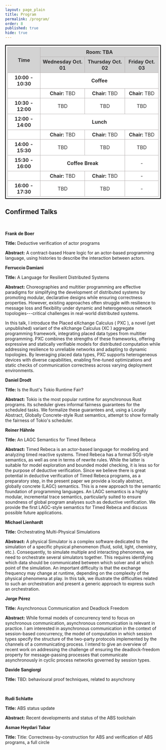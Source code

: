 ```yaml
---
layout: page_plain
title: Program
permalink: /program/
order: 8
published: true
hide: true
---
```


<head>
<style>
	table {
		border:1px solid #b3adad;
		border-collapse:collapse;
		padding:5px;
		}
	table th {
		border:1px solid #b3adad;
		padding:5px;
		background: #D3D3D3;
		color: #313030;
		width: 300px;
		}
	table td {
		border:1px solid #b3adad;
		text-align:center;
		padding:5px;
		background: #ffffff;
		color: #313030;
		}
	table tr{
		text-align: center;
		}
</style>
</head>
<body>
<table style="border:2px solid black;">
	<thead>
            	<tr>
	     		<th  rowspan="2">Time</th>
			<th  colspan="3">Room: TBA</th>
		</tr>
            	<tr>
			<th>Wednesday Oct. 01</th>
			<th>Thursday Oct. 02</th>
			<th>Friday Oct. 03</th>
		</tr>
	</thead>
	<tbody>
		<tr>
			<td> <b> 10:00 - 10:30 </b> </td>
			<td colspan="3" style="text-align: center;"> <b> Coffee </b> </td>
		</tr>
		<tr>
			<td></td>
			<td> <b> Chair: </b> TBD</td>
			<td> <b> Chair: </b> TBD</td>
			<td> <b> Chair: </b> TBD</td>
		</tr>
		<tr>
			<td> <b> 10:30 - 12:00 </b> </td>
			<td>TBD</td>
			<td>TBD</td>
			<td>TBD</td>
		</tr>
		<tr>
			<td> <b> 12:00 - 14:00 </b> </td>
			<td colspan="3"> <b> Lunch </b> </td>
		</tr>
		<tr>
			<td></td>
			<td> <b> Chair: </b> TBD</td>
			<td> <b> Chair: </b> TBD</td>
			<td> <b> Chair: </b> TBD</td>
		</tr>
		<tr>
			<td> <b> 14:00 - 15:30 </b> </td>
			<td>TBD</td>
			<td>TBD</td>
			<td>TBD</td>
		</tr>
		<tr>
			<td> <b> 15:30 - 16:00 </b> </td>
   			<td colspan="2"> <b> Coffee Break </b> </td>
			<td>-</td>
		</tr>
		<tr>
			<td></td>
			<td> <b> Chair: </b> TBD</td>
			<td> <b> Chair: </b> TBD</td>
			<td>-</td>
		</tr>
		<tr>
			<td> <b> 16:00 - 17:30 </b> </td>
			<td>TBD</td>
			<td>TBD</td>
			<td>-</td>
		</tr>
	</tbody>
</table>
</body>
	
## Confirmed Talks
 <br>
 
  __Frank de Boer__
  
  __Title:__ Deductive verification of actor programs
  
   __Abstract:__ 
   A contract-based Hoare logic for an actor-based programming language, using histories to describe the interaction between actors.
 <br>
 
  __Ferruccio Damiani__
  
  __Title:__ A Language for Resilient Distributed Systems
  
  __Abstract:__
  Choreographies and multitier programming are effective paradigms for simplifying the development of distributed systems by promoting modular, declarative designs while ensuring correctness properties. However, existing approaches often struggle with resilience to message loss and flexibility under dynamic and heterogeneous network topologies---critical challenges in real-world distributed systems.

In this talk, I introduce the Placed eXchange Calculus ( PXC ), a novel (yet unpublished) variant of the eXchange Calculus (XC ) aggregate programming framework, integrating placed data types from multitier programming. PXC combines the strengths of these frameworks, offering expressive and statically verifiable models for distributed computation while addressing resilience to unreliable networks and adapting to dynamic topologies. By leveraging placed data types, PXC supports heterogeneous devices with diverse capabilities, enabling fine-tuned optimizations and static checks of communication correctness across varying deployment environments.
  <br>
  
  __Daniel Drodt__
  
  __Title:__ Is the Rust's Tokio Runtime Fair?
  
  __Abstract:__
  Tokio is the most popular runtime for asynchronous Rust programs. Its scheduler gives informal fairness guarantees for the scheduled tasks. We formalize these guarantees and, using a Locally Abstract, Globally Concrete-style Rust semantics, attempt to show formally the fairness of Tokio's scheduler.
  <br>
  
 __Reiner Hähnle__
  
  __Title:__ An LAGC Semantics for Timed Rebeca
  
  __Abstract:__
  Timed Rebeca is an actor-based language for modeling and analyzing timed reactive systems. Timed Rebeca has a formal SOS-style semantics, as well as one in terms of rewrite rules. While the latter is suitable for model exploration and bounded model checking, it is less so for the purpose of deductive verification. Since we believe there is great potential in deductive verification of Timed Rebeca programs, as a preparatory step, in the present paper we provide a locally abstract, globally concrete (LAGC) semantics. This is a new approach to the semantic foundation of programming languages. An LAGC semantics is a highly modular, incremental trace semantics, particularly suited to ensure soundness of global program analyses such as deductive verification. We provide the first LAGC-style semantics for Timed Rebeca and discuss possible future applications.
  <br>
  
__Michael Lienhardt__

__Title:__ Orchestrating Multi-Physical Simulations

  __Abstract:__
  A physical Simulator is a complex software dedicated to the simulation of a specific physical phenomenon (fluid, solid, light, chemistry, etc.).
Consequently, to simulate multiple and interacting phenomena, we need to orchestrate several simulators together.
This requires identifying which data should be communicated between which solver and at which point of the simulation.
An important difficulty is that the exchange frequency may change at runtime, depending on the complexity of the physical phenomena at play.
In this talk, we illustrate the difficulties related to such an orchestration and present a generic approach to express such an orchestration.
  <br>
  
  __Jorge Pérez__
  
  __Title:__ Asynchronous Communication and Deadlock Freedom
  
 __Abstract:__
  While formal models of concurrency tend to focus on synchronous communication, asynchronous communication is relevant in practice. 
I am interested in asynchronous communication in the context of session-based concurrency, the model of computation in which session types specify the structure of the two-party protocols implemented by the channels of a communicating process. 
I intend to give an overview of recent work on addressing the challenge of ensuring the deadlock-freedom property for message-passing processes that communicate asynchronously in cyclic process networks governed by session types. 
  <br>
  
  __Davide Sangiorgi__
  
  __Title:__ TBD: behavioural proof techniques, related to asynchrony

  <br>
  
 __Rudi Schlatte__
  
__Title:__ ABS status update

 __Abstract:__
  Recent developments and status of the ABS toolchain
  <br>
  
__Asmae Heydari Tabar__
  
__Title:__ Title: Correctness-by-construction for ABS and verification of ABS programs, a full circle


 <!-- 
  - Maurice ter Beek, TBD
  - Fynn Demmler, TBD
  - Crystal Chang Din, TBD
  - Einar Broch Johnsen, TBD
  - Luca Paolini, TBD
  - José Proença, TBD
  - Violet Ka I Pun,  TBD
  - Volker Stolz, TBD
  - S. Lizeth Tapia Tarifa, TBD
  - Adele Veschetti, TBD
-->
  
